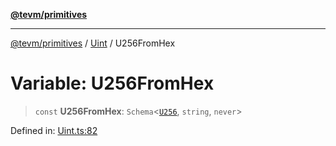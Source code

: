 [**@tevm/primitives**](../../../README.md)

***

[@tevm/primitives](../../../globals.md) / [Uint](../README.md) / U256FromHex

# Variable: U256FromHex

> `const` **U256FromHex**: `Schema`\<[`U256`](../type-aliases/U256.md), `string`, `never`\>

Defined in: [Uint.ts:82](https://github.com/evmts/tevm-monorepo/blob/main/packages/primitives/src/Uint.ts#L82)
